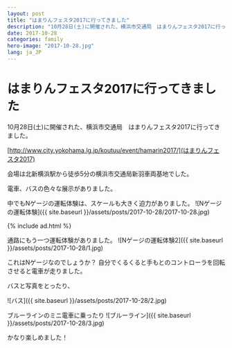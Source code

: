 ```yaml
---
layout: post
title: "はまりんフェスタ2017に行ってきました"
description: "10月28日(土)に開催された、横浜市交通局　はまりんフェスタ2017に行ってきました。"
date: 2017-10-28
categories: family
hero-image: "2017-10-28.jpg"
lang: ja_JP
---
```


# はまりんフェスタ2017に行ってきました

10月28日(土)に開催された、横浜市交通局　はまりんフェスタ2017に行ってきました。

[http://www.city.yokohama.lg.jp/koutuu/event/hamarin2017/](はまりんフェスタ2017)

会場は北新横浜駅から徒歩5分の横浜市交通局新羽車両基地でした。

電車、バスの色々な展示がありました。

中でもNゲージの運転体験は、スケールも大きく迫力がありました。
![Nゲージの運転体験]({{ site.baseurl }}/assets/posts/2017-10-28/2017-10-28.jpg)

{% include ad.html %}


通路にもう一つ運転体験がありました。
![Nゲージの運転体験2]({{ site.baseurl }}/assets/posts/2017-10-28/1.jpg)


これはNゲージなのでしょうか？
自分でくるくると手もとのコントローラを回転させると電車が走りました。


バスと写真をとったり、

![バス]({{ site.baseurl }}/assets/posts/2017-10-28/2.jpg)


ブルーラインのミニ電車に乗ったり
![ブルーライン]({{ site.baseurl }}/assets/posts/2017-10-28/3.jpg)


かなり楽しめました！

